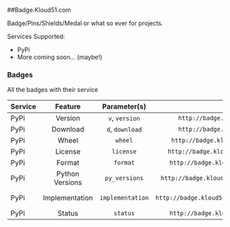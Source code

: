 ##Badge.Kloud51.com

Badge/Pins/Shields/Medal or what so ever for projects.

Services Supported:

* PyPi
* More coming soon... (maybe!)


### Badges

All the badges with their service

| Service | Feature | Parameter(s) | URL | Badge |
|---------|:---------------:|:----------------:|:-----------------------------------------------------------:|:-----------------------------------------------------------------------------------------------:|
| PyPi | Version | `v`, `version` | `http://badge.kloud51.com/v/html2text/badge.png` | ![v, version](http://badge.kloud51.com/v/html2text/badge.png "version, v") |
| PyPi | Download | `d`, `download` | `http://badge.kloud51.com/d/html2text/badge.png` | ![d, download](http://badge.kloud51.com/d/html2text/badge.png "download, d") |
| PyPi | Wheel | `wheel` | `http://badge.kloud51.com/wheel/html2text/badge.png` | ![wheel](http://badge.kloud51.com/wheel/html2text/badge.png "wheel") |
| PyPi | License | `license` | `http://badge.kloud51.com/license/html2text/badge.png` | ![license](http://badge.kloud51.com/license/html2text/badge.png "license") |
| PyPi | Format | `format` | `http://badge.kloud51.com/format/html2text/badge.png` | ![format](http://badge.kloud51.com/format/html2text/badge.png "format") |
| PyPi | Python Versions | `py_versions` | `http://badge.kloud51.com/py_versions/html2text/badge.png` | ![py_versions](http://badge.kloud51.com/py_versions/html2text/badge.png "py_versions") |
| PyPi | Implementation | `implementation` | `http://badge.kloud51.com/implementation/html2text/badge.png` | ![implementation](http://badge.kloud51.com/implementation/html2text/badge.png "implementation") |
| PyPi | Status | `status` | `http://badge.kloud51.com/status/html2text/badge.png` | ![status](http://badge.kloud51.com/status/html2text/badge.png "status") |



